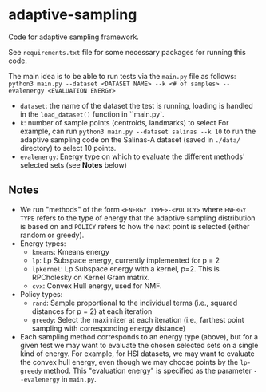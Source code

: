 # adaptive-sampling
Code for adaptive sampling framework.

See ``requirements.txt`` file for some necessary packages for running this code.

The main idea is to be able to run tests via the ``main.py`` file as follows:
```python3 main.py --dataset <DATASET NAME> --k <# of samples> --evalenergy <EVALUATION ENERGY>```
* ``dataset``: the name of the dataset the test is running, loading is handled in the ``load_dataset()`` function in ``main.py`. 
* ``k``: number of sample points (centroids, landmarks) to select
For example, can run ``python3 main.py --dataset salinas --k 10`` to run the adaptive sampling code on the Salinas-A dataset (saved in ``./data/`` directory) to select 10 points.
* ``evalenergy``: Energy type on which  to evaluate the different methods' selected sets (see __Notes__ below) 


## Notes
* We run "methods" of the form ``<ENERGY TYPE>-<POLICY>`` where ``ENERGY TYPE`` refers to the type of energy that the adaptive sampling distribution is based on and ``POLICY`` refers to how the next point is selected (either random or greedy).
* Energy types: 
	* ``kmeans``: Kmeans energy 
	* ``lp``: Lp Subspace energy, currently implemented for p = 2
	* ``lpkernel``: Lp Subspace energy with a kernel, p=2. This is RPCholesky on Kernel Gram matrix.
	* ``cvx``: Convex Hull energy, used for NMF.
* Policy types:
	* ``rand``: Sample proportional to the individual terms (i.e., squared distances for p = 2) at each iteration
	* ``greedy``: Select the maximizer at each iteration (i.e., farthest point sampling with corresponding energy distance)
* Each sampling method corresponds to an energy type (above), but for a given test we may want to evaluate the chosen selected sets on a single kind of energy. For example, for HSI datasets, we may want to evaluate the convex hull energy, even though we may choose points by the ``lp-greedy`` method. This "evaluation energy" is specified as the parameter ``--evalenergy`` in ``main.py``.

